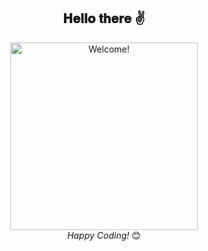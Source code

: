 <div align="center">
<h2> 𝐇𝐞𝐥𝐥𝐨 𝐭𝐡𝐞𝐫𝐞 ✌️</h2>
</div>

<div align="center" width="50">

<img src="https://drive.google.com/file/d/1F-S2YJzX_oL6Z05z3V1ouRZI3O-qPkUT/view?usp=sharing" alt="Welcome!" width="300"/>

</div>

<div align="center">
<i>Happy Coding!</i> 😊
</div>

</br>

<!--

Here are some ideas to get you started:

- 🔭 I’m currently working on ...
- 🌱 I’m currently learning ...
- 👯 I’m looking to collaborate on ...
- 🤔 I’m looking for help with ...
- 💬 Ask me about ...
- 📫 How to reach me: ...
- 😄 Pronouns: ...
- ⚡ Fun fact: ...
-->
